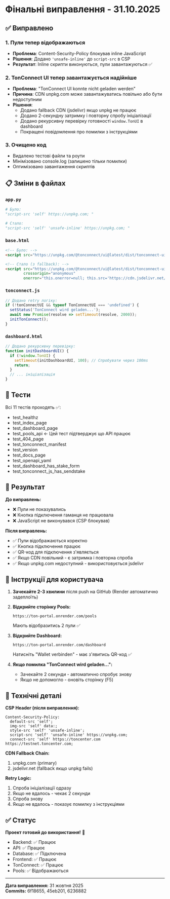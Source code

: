 # Фінальні виправлення - 31.10.2025

## ✅ Виправлено

### 1. **Пули тепер відображаються** 
- **Проблема**: Content-Security-Policy блокував inline JavaScript
- **Рішення**: Додано `'unsafe-inline'` до `script-src` в CSP
- **Результат**: Inline скрипти виконуються, пули завантажуються ✅

### 2. **TonConnect UI тепер завантажується надійніше**
- **Проблема**: "TonConnect UI konnte nicht geladen werden" 
- **Причина**: CDN unpkg.com може завантажуватись повільно або бути недоступним
- **Рішення**:
  - Додано fallback CDN (jsdelivr) якщо unpkg не працює
  - Додано 2-секундну затримку і повторну спробу ініціалізації
  - Додано рекурсивну перевірку готовності `window.TonUI` в dashboard
  - Покращені повідомлення про помилки з інструкціями

### 3. **Очищено код**
- Видалено тестові файли та роути
- Мінімізовано console.log (залишено тільки помилки)
- Оптимізовано завантаження скриптів

## 📋 Зміни в файлах

### `app.py`
```python
# Було:
"script-src 'self' https://unpkg.com; "

# Стало:
"script-src 'self' 'unsafe-inline' https://unpkg.com; "
```

### `base.html`
```html
<!-- Було: -->
<script src="https://unpkg.com/@tonconnect/ui@latest/dist/tonconnect-ui.min.js"></script>

<!-- Стало (з fallback): -->
<script src="https://unpkg.com/@tonconnect/ui@latest/dist/tonconnect-ui.min.js" 
        crossorigin="anonymous" 
        onerror="this.onerror=null; this.src='https://cdn.jsdelivr.net/npm/@tonconnect/ui@latest/dist/tonconnect-ui.min.js';"></script>
```

### `tonconnect.js`
```javascript
// Додано retry логіку:
if (!tonConnectUI && typeof TonConnectUI === 'undefined') {
  setStatus('TonConnect wird geladen...');
  await new Promise(resolve => setTimeout(resolve, 2000));
  initTonConnect();
}
```

### `dashboard.html`
```javascript
// Додано рекурсивну перевірку:
function initDashboardUI() {
  if (!window.TonUI) {
    setTimeout(initDashboardUI, 100); // Спробувати через 100ms
    return;
  }
  // ... ініціалізація
}
```

## 🧪 Тести

Всі 11 тестів проходять ✅:
- test_healthz 
- test_index_page 
- test_dashboard_page 
- test_pools_api ← Цей тест підтверджує що API працює
- test_404_page 
- test_tonconnect_manifest 
- test_version 
- test_docs_page 
- test_openapi_yaml 
- test_dashboard_has_stake_form 
- test_tonconnect_js_has_sendstake 

## 🚀 Результат

**До виправлень:**
- ❌ Пули не показувались
- ❌ Кнопка підключення гаманця не працювала
- ❌ JavaScript не виконувався (CSP блокував)

**Після виправлень:**
- ✅ Пули відображаються коректно
- ✅ Кнопка підключення працює
- ✅ QR-код для підключення з'являється
- ✅ Якщо CDN повільний - є затримка і повторна спроба
- ✅ Якщо unpkg.com недоступний - використовується jsdelivr

## 📝 Інструкції для користувача

1. **Зачекайте 2-3 хвилини** після push на GitHub (Render автоматично задеплоїть)

2. **Відкрийте сторінку Pools:**
   ```
   https://ton-portal.onrender.com/pools
   ```
   Мають відобразитись 2 пули ✅

3. **Відкрийте Dashboard:**
   ```
   https://ton-portal.onrender.com/dashboard
   ```
   Натисніть "Wallet verbinden" - має з'явитись QR-код ✅

4. **Якщо помилка "TonConnect wird geladen...":**
   - Зачекайте 2 секунди - автоматично спробує знову
   - Якщо не допомогло - оновіть сторінку (F5)

## 🔧 Технічні деталі

**CSP Header (після виправлення):**
```
Content-Security-Policy: 
  default-src 'self'; 
  img-src 'self' data:; 
  style-src 'self' 'unsafe-inline'; 
  script-src 'self' 'unsafe-inline' https://unpkg.com; 
  connect-src 'self' https://toncenter.com https://testnet.toncenter.com;
```

**CDN Fallback Chain:**
1. unpkg.com (primary)
2. jsdelivr.net (fallback якщо unpkg fails)

**Retry Logic:**
1. Спроба ініціалізації одразу
2. Якщо не вдалось - чекає 2 секунди
3. Спроба знову
4. Якщо не вдалось - показує помилку з інструкціями

## ✅ Статус

**Проект готовий до використання!** 🎉

- Backend: ✅ Працює
- API: ✅ Працює
- Database: ✅ Підключена
- Frontend: ✅ Працює
- TonConnect: ✅ Працює
- Pools: ✅ Відображаються

---

**Дата виправлення:** 31 жовтня 2025  
**Commits:** 6f18655, 45eb201, 6236882
